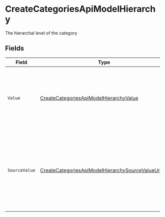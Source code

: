 # CreateCategoriesApiModelHierarchy

The hierarchal level of the category


## Fields

| Field                                                                                                                                                                                                        | Type                                                                                                                                                                                                         | Required                                                                                                                                                                                                     | Description                                                                                                                                                                                                  |
| ------------------------------------------------------------------------------------------------------------------------------------------------------------------------------------------------------------ | ------------------------------------------------------------------------------------------------------------------------------------------------------------------------------------------------------------ | ------------------------------------------------------------------------------------------------------------------------------------------------------------------------------------------------------------ | ------------------------------------------------------------------------------------------------------------------------------------------------------------------------------------------------------------ |
| `Value`                                                                                                                                                                                                      | [CreateCategoriesApiModelHierarchyValue](../../Models/Components/CreateCategoriesApiModelHierarchyValue.md)                                                                                                  | :heavy_minus_sign:                                                                                                                                                                                           | The unified category level. For write operations: provide one of the listed enum values, or omit/set to "unmapped_value" to use source_value instead.                                                        |
| `SourceValue`                                                                                                                                                                                                | [CreateCategoriesApiModelHierarchySourceValueUnion](../../Models/Components/CreateCategoriesApiModelHierarchySourceValueUnion.md)                                                                            | :heavy_minus_sign:                                                                                                                                                                                           | For read operations: the original category level from the provider. For write operations: fallback value used when value is omitted or "unmapped_value". You must ensure this matches the provider's format. |
